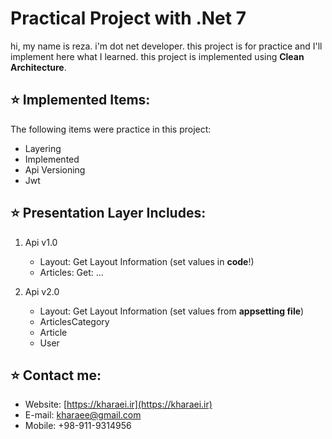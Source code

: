 # Practical Project with .Net 7
hi, my name is reza. i'm dot net developer.
this project is for practice and I'll implement here what I learned. 
this project is implemented using **Clean Architecture**.

## :star: Implemented Items:
The following items were practice in this project:
- Layering
- Implemented 
- Api Versioning
- Jwt

## :star: Presentation Layer Includes: 
1. Api v1.0
   - Layout: Get Layout Information (set values in **code**!)
   - Articles: Get: ...

2. Api v2.0
   - Layout: Get Layout Information (set values from **appsetting file**)
   - ArticlesCategory
   - Article
   - User

## :star: Contact me:
- Website: [https://kharaei.ir](https://kharaei.ir)
- E-mail: [kharaee@gmail.com](mailto:kharaee@gmail.com)
- Mobile: +98-911-9314956